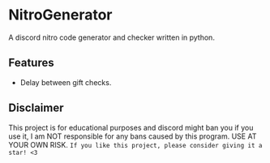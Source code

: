 NitroGenerator
==========

A discord nitro code generator and checker written in python.

Features
-------------

- Delay between gift checks.

Disclaimer
-------------
This project is for educational purposes and discord might ban you if you use it, I am NOT responsible for any bans caused by this program. USE AT YOUR OWN RISK.
`If you like this project, please consider giving it a star! <3`
